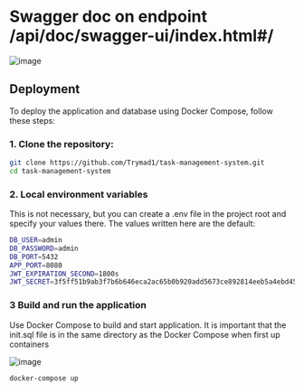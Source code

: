 # Swagger doc on endpoint /api/doc/swagger-ui/index.html#/
![image](https://github.com/user-attachments/assets/80bc4ffc-66e9-4d34-b3b1-04fc792c3a0e)

## Deployment

To deploy the application and database using Docker Compose, follow these steps:

### 1. Clone the repository:

```bash
git clone https://github.com/Trymad1/task-management-system.git
cd task-management-system
```
### 2. Local environment variables

This is not necessary, but you can create a .env file in the project root and specify your values ​​there. The values written here are the default:

```bash
DB_USER=admin
DB_PASSWORD=admin
DB_PORT=5432
APP_PORT=8080
JWT_EXPIRATION_SECOND=1800s
JWT_SECRET=3f5ff51b9ab3f7b6b646eca2ac65b0b920add5673ce892814eeb5a4ebd45db21
```

### 3 Build and run the application
Use Docker Compose to build and start application. 
It is important that the init.sql file is in the same directory as the Docker Compose when first up containers

![image](https://github.com/user-attachments/assets/749bdddb-ee1a-41a8-a0e3-0e8465c66def)

```bash
docker-compose up
```
